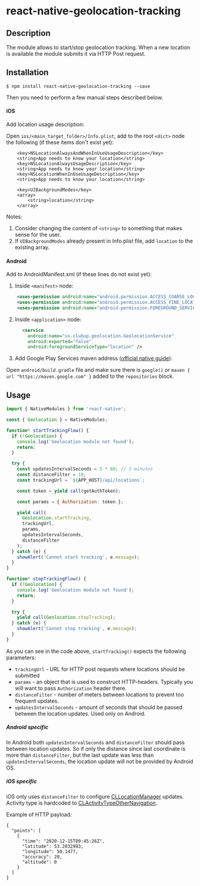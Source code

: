 # react-native-geolocation-tracking

## Description
The module allows to start/stop geolocation tracking. When a new location is available the module submits it via HTTP Post request.

## Installation
`$ npm install react-native-geolocation-tracking --save`

Then you need to perform a few manual steps described below.
#### iOS
Add location usage description: 

Open `ios/<main_target_folder>/Info.plist`, add to the root `<dict>` node the following (if these items don't exist yet):
```
	<key>NSLocationAlwaysAndWhenInUseUsageDescription</key>
	<string>App needs to know your location</string>
	<key>NSLocationAlwaysUsageDescription</key>
	<string>App needs to know your location</string>
	<key>NSLocationWhenInUseUsageDescription</key>
	<string>App needs to know your location</string>
	
	<key>UIBackgroundModes</key>
	<array>
		<string>location</string>
	</array>
```
Notes: 
1. Consider changing the content of `<string>` to something that makes sense for the user.
2. If `UIBackgroundModes` already present in Info.plist file, add `location` to the existing array.

#### Android
Add to AndroidManifest.xml (if these lines do not exist yet):

1. Inside `<manifest>` node: 
```xml
    <uses-permission android:name="android.permission.ACCESS_COARSE_LOCATION"/>
    <uses-permission android:name="android.permission.ACCESS_FINE_LOCATION"/>
    <uses-permission android:name="android.permission.FOREGROUND_SERVICE" />
```
2. Inside `<application>` node:
```xml
      <service
        android:name="us.clubup.geolocation.GeolocationService"
        android:exported="false"
        android:foregroundServiceType="location" />
```
3. Add Google Play Services maven address ([official native guide](https://developers.google.com/android/guides/setup)):

Open `android/build.gradle` file and make sure there is `google()` or `maven { url "https://maven.google.com" }` added to the `repositories` block.


## Usage
```javascript
import { NativeModules } from 'react-native';

const { Geolocation } = NativeModules;

function* startTrackingFlow() {
  if (!Geolocation) {
    console.log('Geolocation module not found');
    return;
  }

  try {
    const updatesIntervalSeconds = 5 * 60; // 5 minutes
    const distanceFilter = 10;
    const trackingUrl = `${APP_HOST}/api/locations`;

    const token = yield call(getAuthToken);

    const params = { Authorization: token };

    yield call(
      Geolocation.startTracking,
      trackingUrl,
      params,
      updatesIntervalSeconds,
      distanceFilter
    );
  } catch (e) {
    showAlert('Cannot start tracking', e.message);
  }
}

function* stopTrackingFlow() {
  if (!Geolocation) {
    console.log('Geolocation module not found');
    return;
  }

  try {
    yield call(Geolocation.stopTracking);
  } catch (e) {
    showAlert('Cannot stop tracking', e.message);
  }
}  
```

As you can see in the code above, `startTracking()` expects the following parameters:
- `trackingUrl` - URL for HTTP post requests where locations should be submitted
- `params` - an object that is used to construct HTTP-headers. Typically you will want to pass `Authorization` header there.
- `distanceFilter` - number of meters between locations to prevent too frequent updates.
- `updatesIntervalSeconds` - amount of seconds that should be passed between the location updates. Used only on Android.

##### Android specific
In Android both `updatesIntervalSeconds` and `distanceFilter` should pass between location updates. So if only the distance since last coordinate is more than `distanceFilter`, but the last update was less than `updatesIntervalSeconds`, the location update will not be provided by Android OS.

##### iOS specific
iOS only uses `distanceFilter` to configure [CLLocationManager](https://developer.apple.com/documentation/corelocation/cllocationmanager) updates. Activity type is hardcoded to [CLActivityTypeOtherNavigation](https://developer.apple.com/documentation/corelocation/clactivitytype/othernavigation).
      

Example of HTTP payload:
```
{
  "points": [
    {
      "time": "2020-12-15T09:45:26Z",
      "latitude": 53.2032983,
      "longitude": 50.1477,
      "accuracy": 20,
      "altitude": 0
    }
  ]
}
```